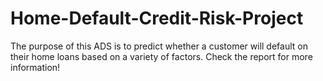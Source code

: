 # Home-Default-Credit-Risk-Project
The purpose of this ADS is to predict whether a customer will default on their home loans based on a variety of factors. Check the report for more information!
